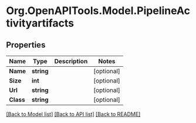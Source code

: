 
# Org.OpenAPITools.Model.PipelineActivityartifacts

## Properties

Name | Type | Description | Notes
------------ | ------------- | ------------- | -------------
**Name** | **string** |  | [optional] 
**Size** | **int** |  | [optional] 
**Url** | **string** |  | [optional] 
**Class** | **string** |  | [optional] 

[[Back to Model list]](../README.md#documentation-for-models)
[[Back to API list]](../README.md#documentation-for-api-endpoints)
[[Back to README]](../README.md)

